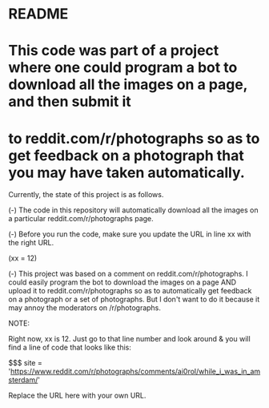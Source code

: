 # README

# This code was part of a project where one could program a bot to download all the images on a page, and then submit it
# to reddit.com/r/photographs so as to get feedback on a photograph that you may have taken automatically.

Currently, the state of this project is as follows.

(-) The code in this repository will automatically download all the images on a particular reddit.com/r/photographs page.

(-) Before you run the code, make sure you update the URL in line xx with the right URL.

(xx = 12)

(-) This project was based on a comment on reddit.com/r/photographs. I could easily program the bot to download the 
    images on a page AND upload it to reddit.com/r/photographs so as to automatically get feedback on a photograph or 
    a set of photographs. But I don't want to do it because it may annoy the moderators on /r/photographs.

NOTE:

Right now, xx is 12. Just go to that line number and look around & you will find a line of code that looks like this:

$$$ site = 'https://www.reddit.com/r/photographs/comments/ai0rol/while_i_was_in_amsterdam/'

Replace the URL here with your own URL.



